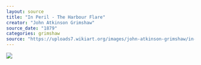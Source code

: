 ```yaml
---
layout: source
title: "In Peril - The Harbour Flare"
creator: "John Atkinson Grimshaw"
source_date: "1879"
categories: grimshaw
source: "https://uploads7.wikiart.org/images/john-atkinson-grimshaw/in-peril-the-harbour-flare-1879.jpg"
---
```

<img src="https://uploads7.wikiart.org/images/john-atkinson-grimshaw/in-peril-the-harbour-flare-1879.jpg" />
